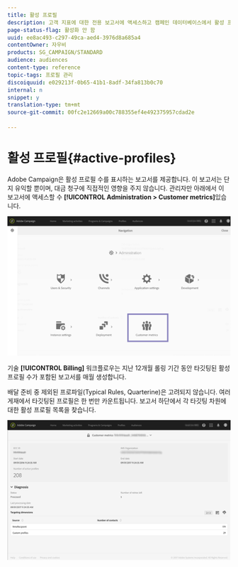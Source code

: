```yaml
---
title: 활성 프로필
description: 고객 지표에 대한 전용 보고서에 액세스하고 캠페인 데이터베이스에서 활성 프로파일을 시각화할 수 있습니다.
page-status-flag: 활성화 안 함
uuid: ee8ac493-c297-49ca-aed4-3976d8a685a4
contentOwner: 자우비
products: SG_CAMPAIGN/STANDARD
audience: audiences
content-type: reference
topic-tags: 프로필 관리
discoiquuid: e029213f-0b65-41b1-8adf-34fa813b0c70
internal: n
snippet: y
translation-type: tm+mt
source-git-commit: 00fc2e12669a00c788355ef4e492375957cdad2e

---
```



# 활성 프로필{#active-profiles}

Adobe Campaign은 활성 프로필 수를 표시하는 보고서를 제공합니다. 이 보고서는 단지 유익할 뿐이며, 대금 청구에 직접적인 영향을 주지 않습니다. 관리자만 아래에서 이 보고서에 액세스할 수 **[!UICONTROL Administration > Customer metrics]**&#x200B;있습니다.

![](assets/audience_active_profiles1.png)

기술 **[!UICONTROL Billing]** 워크플로우는 지난 12개월 롤링 기간 동안 타깃팅된 활성 프로필 수가 포함된 보고서를 매월 생성합니다.

배달 준비 중 제외된 프로파일(Typical Rules, Quarterine)은 고려되지 않습니다. 여러 게재에서 타깃팅된 프로필은 한 번만 카운트됩니다. 보고서 하단에서 각 타깃팅 차원에 대한 활성 프로필 목록을 찾습니다.

![](assets/audience_active_profiles2.png)

